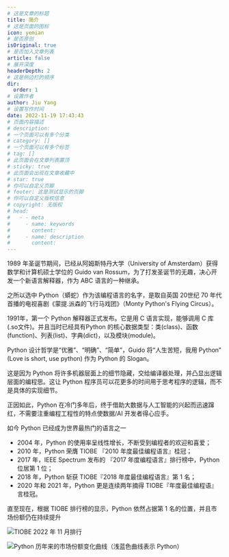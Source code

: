 ```yaml
---
# 这是文章的标题
title: 简介
# 这是页面的图标
icon: yemian
# 是否原创
isOriginal: true
# 是否加入文章列表
article: false
# 展开深度
headerDepth: 2
# 这是侧边栏的顺序
dir:
  order: 1
# 设置作者
author: Jiu Yang
# 设置写作时间
date: 2022-11-19 17:43:43
# 页面内容描述
# description: 
# 一个页面可以有多个分类
# category: []
# 一个页面可以有多个标签
# tag: []
# 此页面会在文章列表置顶
# sticky: true
# 此页面会出现在文章收藏中
# star: true
# 你可以自定义页脚
# footer: 这是测试显示的页脚
# 你可以自定义版权信息
# copyright: 无版权
# head:
#   - - meta
#     - name: keywords
#       content: 
#     - name: description
#       content: 
---
```


 1989 年圣诞节期间，已经从阿姆斯特丹大学（University of Amsterdam）获得数学和计算机硕士学位的 Guido van Rossum，为了打发圣诞节的无趣，决心开发一个新语言解释器，作为 ABC 语言的一种继承。

之所以选中 Python（蟒蛇）作为该编程语言的名字，是取自英国 20世纪 70 年代首播的电视喜剧《蒙提.派森的飞行马戏团》（Monty Python's Flying Circus）。

1991年，第一个 Python 解释器正式发布。它是用 C 语言实现，能够调用 C 库(.so文件)。并且当时已经具有Python 的核心数据类型：类(class)、函数(function)、列表(list)、字典(dict)，以及模块(module)。

Python 设计哲学是“优雅”、“明确”、“简单”，Guido 将“人生苦短，我用 Python” (Love is short, use python) 作为 Python 的 Slogan。

这是因为 Python 将许多机器层面上的细节隐藏，交给编译器处理，并凸显出逻辑层面的编程思。这让 Python 程序员可以花更多的时间用于思考程序的逻辑，而不是具体的实现细节。

正因如此，Python 在冷门多年后，终于借助大数据与人工智能的兴起而迅速蹿红，不需要注重编程工程性的特点使数据/AI 开发者得心应手。

如今 Python 已经成为世界最热门的语言之一

-   2004 年，Python 的使用率呈线性增长，不断受到编程者的欢迎和喜爱；
-   2010 年，Python 荣膺 TIOBE 『2010 年度最佳编程语言』桂冠；
-   2017 年，IEEE Spectrum 发布的 『2017 年度编程语言』排行榜中，Python 位居第 1 位；
-   2018 年，Python 斩获 TIOBE『2018 年度最佳编程语言』第 1 名；
-   2020 年和 2021 年，Python 更是连续两年摘得 TIOBE『年度最佳编程语』言桂冠。

直至现在，根据 TIOBE 排行榜的显示，Python 依然占据第 1 名的位置，并且市场份额仍在持续提升

![TIOBE 2022 年 11 月排行]( https://static.iamjy.com/blog-images/202211191755250.png "TIOBE 2022年11月排行")


![Python 历年来的市场份额变化曲线（浅蓝色曲线表示 Python）]( https://static.iamjy.com/blog-images/202211201017263.png "Python 历年来的市场份额变化曲线（浅蓝色曲线表示 Python）")